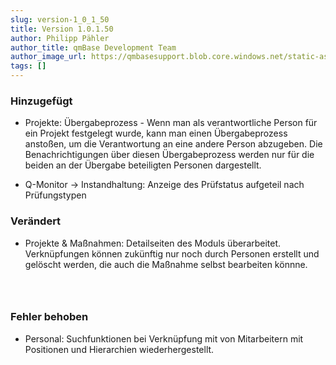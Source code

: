 ```yaml
---
slug: version-1_0_1_50
title: Version 1.0.1.50
author: Philipp Pähler
author_title: qmBase Development Team
author_image_url: https://qmbasesupport.blob.core.windows.net/static-assets/img/persons/paehler_round.png
tags: []
---
```

### Hinzugefügt

*   Projekte: Übergabeprozess - Wenn man als verantwortliche Person für ein Projekt festgelegt wurde, kann man einen Übergabeprozess anstoßen, um die Verantwortung an eine andere Person abzugeben. Die Benachrichtigungen über diesen Übergabeprozess werden nur für die beiden an der Übergabe beteiligten Personen dargestellt.

*   Q-Monitor -> Instandhaltung: Anzeige des Prüfstatus aufgeteil nach Prüfungstypen

### Verändert

*   Projekte & Maßnahmen: Detailseiten des Moduls überarbeitet. Verknüpfungen können zukünftig nur noch durch Personen erstellt und gelöscht werden, die auch die Maßnahme selbst bearbeiten könnne.

###  

### Fehler behoben

*   Personal: Suchfunktionen bei Verknüpfung mit von Mitarbeitern mit Positionen und Hierarchien wiederhergestellt.